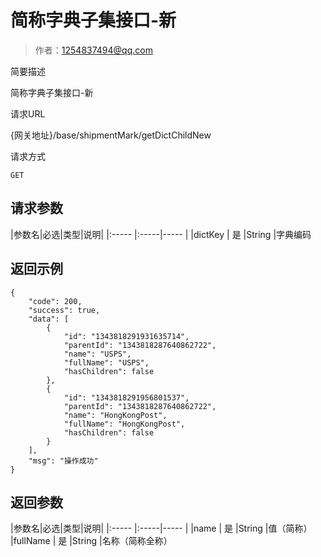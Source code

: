 # 简称字典子集接口-新

> 作者：1254837494@qq.com

简要描述

   简称字典子集接口-新

请求URL

{网关地址}/base/shipmentMark/getDictChildNew

请求方式

    GET
## 请求参数

|参数名|必选|类型|说明|
|:-----  |:-----|-----                  |
|dictKey | 是 |String   |字典编码




## 返回示例 

``` 
{
    "code": 200,
    "success": true,
    "data": [
        {
            "id": "1343818291931635714",
            "parentId": "1343818287640862722",
            "name": "USPS",
            "fullName": "USPS",
            "hasChildren": false
        },
        {
            "id": "1343818291956801537",
            "parentId": "1343818287640862722",
            "name": "HongKongPost",
            "fullName": "HongKongPost",
            "hasChildren": false
        }
    ],
    "msg": "操作成功"
}
```

## 返回参数

|参数名|必选|类型|说明|
|:-----  |:-----|-----                  |
|name | 是 |String   |值（简称）
|fullName | 是 |String   |名称（简称全称）